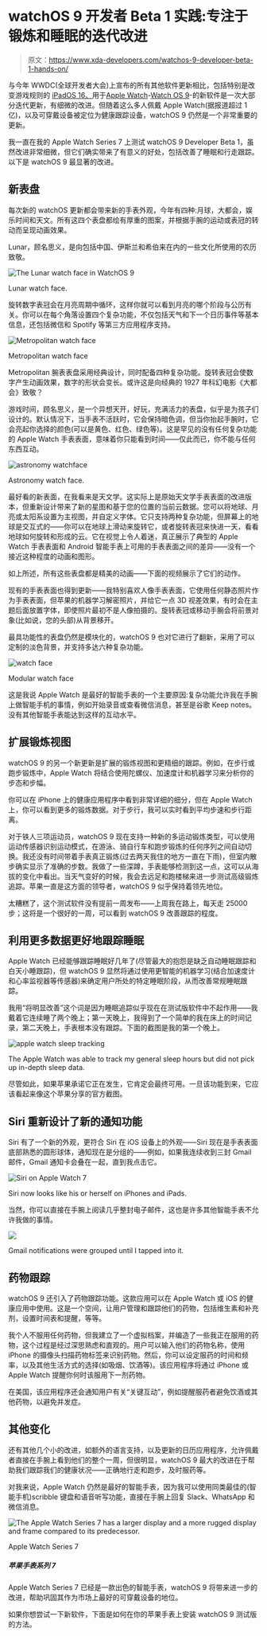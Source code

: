 # watchOS 9 开发者 Beta 1 实践:专注于锻炼和睡眠的迭代改进

> 原文：<https://www.xda-developers.com/watchos-9-developer-beta-1-hands-on/>

与今年 WWDC(全球开发者大会)上宣布的所有其他软件更新相比，包括特别是改变游戏规则的 [iPadOS 16、](https://www.xda-developers.com/ipados-16/)用于[Apple Watch](https://www.xda-developers.com/best-apple-watch/)-[Watch OS 9](http://xda-developers.com/watchos-9)-的新软件是一次大部分迭代更新，有细微的改进。但随着这么多人佩戴 Apple Watch(据报道超过 1 亿)，以及可穿戴设备被定位为健康跟踪设备，watchOS 9 仍然是一个非常重要的更新。

我一直在我的 Apple Watch Series 7 上测试 watchOS 9 Developer Beta 1，虽然改进非常细微，但它们确实带来了有意义的好处，包括改善了睡眠和行走跟踪。以下是 watchOS 9 最显著的改进。

## 新表盘

每次新的 watchOS 更新都会带来新的手表外观，今年有四种:月球，大都会，娱乐时间和天文。所有这四个表盘都绘有厚重的图案，并根据手腕的运动或表冠的转动而呈现动画效果。

Lunar，顾名思义，是向包括中国、伊斯兰和希伯来在内的一些文化所使用的农历致敬。

 <picture>![The Lunar watch face in WatchOS 9](img/139ebef983579fb1b29535653522b910.png)</picture> 

Lunar watch face.

旋转数字表冠会在月亮周期中循环，这样你就可以看到月亮的哪个阶段与公历有关。你可以在每个角落设置四个复杂功能，不仅包括天气和下一个日历事件等基本信息，还包括微信和 Spotify 等第三方应用程序支持。

 <picture>![Metropolitan watch face](img/212561459dac88eae6360230a4af9a2c.png)</picture> 

Metropolitan watch face

Metropolitan 腕表表盘采用经典设计，同时配备四种复杂功能。旋转表冠会使数字产生动画效果，数字的形状会变长。或许这是向经典的 1927 年科幻电影《大都会》致敬？

游戏时间，顾名思义，是一个异想天开，好玩，充满活力的表盘，似乎是为孩子们设计的。默认情况下，当手表不活跃时，它会保持暗色调，但当你抬起手腕时，它会亮起你选择的颜色(可以是黄色、红色、绿色等)。这是罕见的没有任何复杂功能的 Apple Watch 手表表面，意味着你只能看到时间——仅此而已，你不能与任何东西互动。

 <picture>![astronomy watchface](img/519009e478c5ef2780933961593423df.png)</picture> 

Astronomy watch face.

最好看的新表面，在我看来是天文学。这实际上是原始天文学手表表面的改进版本，但重新设计带来了新的星图和基于您的位置的当前云数据。您可以将地球、月亮或太阳系设置为主视图，并自定义字体。它只支持两种复杂功能，但屏幕上的地球是交互式的——你可以在地球上滑动来旋转它，或者旋转表冠来快进一天，看看地球如何旋转和形成的云。它在视觉上令人着迷，真正展示了典型的 Apple Watch 手表表面和 Android 智能手表上可用的手表表面之间的差异——没有一个接近这种程度的动画和图形。

如上所述，所有这些表盘都是精美的动画——下面的视频展示了它们的动作。

现有的手表表面也得到更新——我特别喜欢人像手表表面，它使用任何静态照片作为手表表面，但苹果的机器学习解密照片，并给它一点 3D 视差效果，有时会在主题后面放置字体，即使照片最初不是人像拍摄的。旋转表冠或移动手腕会将前景对象(比如说，您的头部)从背景移开。

最具功能性的表盘仍然是模块化的，watchOS 9 也对它进行了翻新，采用了可以定制的淡色背景，并支持多达六种复杂功能。

 <picture>![watch face ](img/c2e5bf9c67046007b3820844f85f0e1c.png)</picture> 

Modular watch face

这是我说 Apple Watch 是最好的智能手表的一个主要原因:复杂功能允许我在手腕上做智能手机的事情，例如开始录音或查看微信消息，甚至是谷歌 Keep notes。没有其他智能手表能达到这样的互动水平。

## 扩展锻炼视图

watchOS 9 的另一个新更新是扩展的锻炼视图和更精细的跟踪。例如，在步行或跑步锻炼中，Apple Watch 将结合使用陀螺仪、加速度计和机器学习来分析你的步态和步幅。

你可以在 iPhone 上的健康应用程序中看到非常详细的细分，但在 Apple Watch 上，你可以看到更多的锻炼数据。对于步行，我可以实时看到平均步速和步行距离。

对于铁人三项运动员，watchOS 9 现在支持一种新的多运动锻炼类型，可以使用运动传感器识别运动模式，在游泳、骑自行车和跑步锻炼的任何序列之间自动切换。我还没有时间带着手表真正锻炼(过去两天我住的地方一直在下雨)，但室内散步确实显示了准确的步数。我做了一些深蹲，手表能够检测到这一点，这可以从海拔的变化中看出。当天气变好的时候，我会去远足和跑楼梯来进一步测试高级锻炼追踪。苹果一直是这方面的领导者，watchOS 9 似乎保持着领先地位。

太糟糕了，这个测试软件没有提前一周发布——上周我在路上，每天走 25000 步；这将是一个很好的一周，可以看到 watchOS 9 改善跟踪的程度。

## 利用更多数据更好地跟踪睡眠

Apple Watch 已经能够跟踪睡眠好几年了(尽管最大的抱怨是缺乏自动睡眠跟踪和白天小睡跟踪)，但 watchOS 9 显然将通过使用更智能的机器学习(结合加速度计和心率监视器等传感器)来确定用户所处的特定睡眠阶段，从而改善常规睡眠跟踪。

我用“将明显改善”这个词是因为睡眠追踪似乎现在在测试版软件中不起作用——我戴着它连续睡了两个晚上；第一天晚上，我得到了一个简单的我在床上的时间记录，第二天晚上，手表根本没有跟踪。下面的截图是我的第一个晚上。

 <picture>![apple watch sleep tracking](img/6157bba2364620ff1c174bf5504e221e.png)</picture> 

The Apple Watch was able to track my general sleep hours but did not pick up in-depth sleep data.

尽管如此，如果苹果承诺它正在发生，它肯定会最终可用。一旦该功能到来，它应该看起来像这个苹果分享的官方截图。

## **Siri 重新设计了新的通知功能**

Siri 有了一个新的外观，更符合 Siri 在 iOS 设备上的外观——Siri 现在是手表表面底部熟悉的圆形球体，通知现在是分组的——例如，如果我连续收到三封 Gmail 邮件，Gmail 通知卡会叠在一起，直到我点击它。

 <picture>![Siri on Apple Watch 7](img/c067e616389fab09445d8c23c99fafcc.png)</picture> 

Siri now looks like his or herself on iPhones and iPads.

当然，你可以直接在手腕上阅读几乎整封电子邮件，这也是许多其他智能手表不允许我做的事情。

 <picture>![](img/616b50ee0eeb91d6feea4e6e9e5cfd11.png)</picture> 

Gmail notifications were grouped until I tapped into it.

## 药物跟踪

watchOS 9 还引入了药物跟踪功能。这款应用可以在 Apple Watch 或 iOS 的健康应用中使用。这是一个空间，让用户管理和跟踪他们的药物，包括维生素和补充剂，设置时间表和提醒，等等。

我个人不服用任何药物，但我建立了一个虚拟档案，并编造了一些我正在服用的药物，这个过程是经过深思熟虑和直观的。用户可以输入他们的药物名称，使用 iPhone 的摄像头扫描药物标签来识别药物。然后，你可以设定服药的时间和频率，以及其他生活方式的选择(如吸烟、饮酒等)。该应用程序将通过 iPhone 或 Apple Watch 提醒你何时该服用下一剂药物。

在美国，该应用程序还会通知用户有关“关键互动”，例如提醒服药者避免饮酒或其他药物，以避免并发症。

## 其他变化

还有其他几个小的改进，如额外的语言支持，以及更新的日历应用程序，允许佩戴者直接在手腕上看到他们的整个一周，但很明显，watchOS 9 最大的改进在于帮助我们跟踪我们的健康状况——正确地行走和跑步，及时服药等。

对我来说，Apple Watch 仍然是最好的智能手表，因为我可以使用同类最佳的(智能手机)scribble 键盘和语音听写功能，直接在手腕上回复 Slack、WhatsApp 和微信消息。

 <picture>![The Apple Watch Series 7 has a larger display and a more rugged display and frame compared to its predecessor.](img/9bc1b4e3bb92295107a85bd6fac9f9eb.png)</picture> 

Apple Watch Series 7

##### 苹果手表系列 7

Apple Watch Series 7 已经是一款出色的智能手表，watchOS 9 将带来进一步的改进，帮助巩固其作为市场上最好的可穿戴设备的地位。

如果你想尝试一下新软件，下面是如何在你的苹果手表上安装 watchOS 9 测试版的方法。